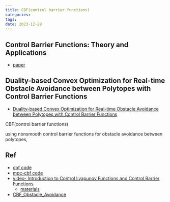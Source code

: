 ```yaml
---
title: CBF(control barrier functions) 
categories: 
tags: 
date: 2023-12-29
---
```


## Control Barrier Functions: Theory and Applications

- [paper](https://arxiv.org/abs/1903.11199)

## Duality-based Convex Optimization for Real-time Obstacle Avoidance between Polytopes with Control Barrier Functions

- [Duality-based Convex Optimization for Real-time Obstacle Avoidance between Polytopes with Control Barrier Functions](https://arxiv.org/pdf/2107.08360.pdf)

CBF(control barrier functions) 

using nonsmooth
control barrier functions for obstacle avoidance between polytopes, 


## Ref

- [cbf code](https://github.com/HybridRobotics/cbf)
- [mpc-cbf code](https://github.com/elena-ecn/mpc-cbf)
- [video- Introduction to Control Lyapunov Functions and Control Barrier Functions](https://www.youtube.com/watch?v=_Tkn_Hzo4AA)
    - [materials](https://github.com/HybridRobotics/CBF-CLF-Helper)
- [CBF_Obstacle_Avoidance](https://github.com/JohannesAutenrieb/CBF_Obstacle_Avoidance)
